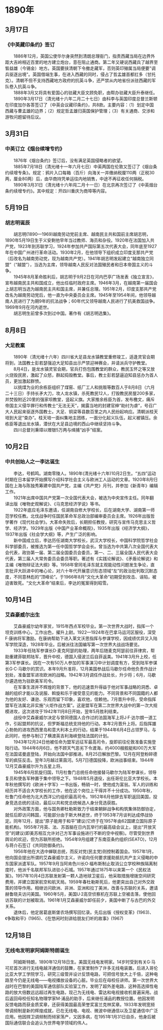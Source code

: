 # 1890年
## 3月17日
### 《中英藏印条约》签订
　　1886年12月，英国公使华尔身突然到清朗总理衙门，指责西藏当局在边界外距大吉岭相近百里的地方建立炮台，意在阻止通商。第二年又硬说西藏兵了越界至皙益雄（今锡金）地方。英国要挟清朝下令撤走藏军，否则英印殖属当局便要"调兵驱逐出境"。英国借端生事，在进入西藏的同时，侵占了哲孟雄首都扛多（甘托克）。清朝不但不支持西藏地方政府的抗英斗争，还严禁从内地省份派驻西藏的军队卷入抗英斗争。<br>　　1888年3月又将具有爱国心的驻藏大臣文顾免职，由帮办驻藏大臣升泰继任。<br>　　1890年3月17日（清光绪十六年二月二十七日）由科李与英国印度总督兰斯顿在印度加尔各答签订了（中英会议藏印条约》，共8款。主要内容：（1）划定中国西藏与曹孟雄的边界；（2）规定哲孟雄归英国保护管理；（3）有关通商、交涉和游牧问题留待后议。
## 3月31日
### 中英订立《烟台续增专约》
　　1876年《烟台条约》签订后，没有满足英国侵略者的欲望。<br>　　1885年7月18日（清光绪十一年六月七日）中英两国在伦敦又签订了《烟台条约续增专条》。规定：鸦片入口每箱（百斤）向海关一并缴纳税厘110两（正税30两，厘金80两）后，由华商持凭单运往内地销售，中途不再征收任何捐税。<br>　　1890年3月31日（清光绪十六年闯二月十一日）在北京再次签订了《中英烟台条约续增专约》。其中规定：开四川重庆为商埠等内容。
## 5月19日
### 胡志明诞辰
　　胡志明(1890—1969)越南劳动党前主席、越南民主共和国前主席胡志明，1890年5月19日生于义安剩他早年当过教师、海员和杂役。1920年在法国加入共产党，1923年到苏联学习，1924年参加共产国际第五次代表大会，同年底至1927年在中国广州进行革命活动。1930年2月，在他领导下组织成立印度支那共产党（后改名为越南劳动党，现为越南共产党）。1941年胡志明发起建立“越南独立同盟”（“越盟”），当选为主席，领导越南人民反对法国殖民者和日本帝国主义的斗争。<br>　　1945年8月革命胜利后，胡志明于9月2日在河内巴亭广场发表《独立宣言》，宣布越南民主共和国成立，他出任临时政府主席。1946年3月，在越南第一届国会上胡志明当选为越南民主共和国主席，并兼任总理。1951年2月，印度支那共产党改名为越南劳动党后，他一直为中央委员会主席。1945年至1954年间，他领导越南人民进行了为期9年的抗法战争；60年代又领导越南人民进行了抗美救国战争。1969年9月在河内逝世。<br>　　胡志明生前曾多次到过中国。著作有《胡志明选集》。
## 8月8日
### 大足教案
　　1890年（清光绪十六年）四川省大足县龙水镇教堂重修竣工，适逢灵官会期将到，法国教士彭若瑟强迫大足知县出示严禁迎神赛会，并请派兵守护教堂。<br>　　8月4日，是龙水镇灵官会期，官兵打伤包围教堂的群众，教民玉怀之等又放火烧毁民房，激起了众怒，群起捣毁教堂。事后，教士彭若瑟逼迫知县惩办为首人员，更加激起群愤。<br>　　以挑煤为业的余栋臣组织了煤窑、纸厂工人和挑贩等数百人于8月8日（六月二十三日）手持长矛大刀，攻人龙水镇，杀死教民12人，打毁教民房屋200多家，并焚毁附近20里的强家坝教堂，竖起义旗。大家推余栋臣为首，发布檄文，痛斥帝国主义侵华罪行和传教士“无法无天”，揭露当地的封建官绅“助纣为虐”，号召广大人民起来驱逐外国教士。大足、铜梁等县数百里之内人民纷起响应。清朝派桂天培到大足“查办”。桂天培一面纠集地主团练，一面分化起义队伍，起义被镇压。余栋臣等退出龙水镇，潜伏在大足县边境的西山中继续坚持斗争。<br>　　四川总督刘秉璋以赠银5万两与缉捕“凶手”结案。
## 10月2日
### 中共创始人之一李达诞生
　　李达，号鹤鸣。湖南零陵人。1890年(清光绪十六年)10月2日生。“五四”运动时期在日本留学开始撰写介绍科学社会主义与欧洲工人运动的文章。1920年8月归国在上海与陈独秀筹建中国共产党，主编《共产党》月刊，并参加《新青年》编辑工作。<br>　　1921年出席中国共产党第一次全国代表大会，被选为中央宣传主任。同年翻译出版《唯物史观解说》、《马克思经济学说》等书。<br>　　1922年底应毛泽东邀请，任湖南自修大学校长，后在湖南大学、湖南第一师范学校任教。北伐战争时任国民革命军总政治部编审委员会主席。1926年出版哲学著作《现代社会学》。大革命失败后，长期担任教授，研究与宣传马克思主义哲学、经济学。1929年出版《中国产业革命概观》，1935年出版《经济学大纲》， 1937年出版《社会学大纲》等，产生广泛的影响。<br>　　新中国成立后，李达历任湖南大学校长，武汉大学校长，中国科学院哲学社会科学部委员，被推选为第一任中国哲学学会会长。曾当选为中共第八次全国代表大会代表，政协第一届、第二届全国委员会委员，第一、二、三届全国人民代表大会代表，第三届人大常务委员会委员等职。著述有《实践论解说》、《矛盾论解说》和主编《唯物辩证法大纲》等。1958年曾同毛泽东就主观能动性问题发生争论，直言批评大跃进中的唯心论，对六十年代开展意识形态领域“左”的政治批判取沉默态度，不同意林彪的“顶峰论”。于1966年8月“文化大革命”初期受到攻击、诬陷，被迫害致死。“文化大革命”结束后，李达的冤案得到昭雪。
## 10月14日
### 艾森豪威尔出生
　　艾森豪威尔幼年家贫，1915年西点军校毕业。第一次世界大战时，指挥一个坦克训练中心，工作出色，擢升上尉。1922—1924年在巴拿马运河区服役，深受F·康纳将军激励。在康纳帮助下进入莱文沃思指挥与参谋学校，因成绩优异又入陆军学院深造，1928年毕业。后被派往法国编写第一次世界大战战场要览。<br>　　1933年任陆军参谋长D·麦克阿瑟的助理，两年后随麦克阿瑟前往菲律宾，帮助重建菲联邦陆军，晋升中校，德国入侵波兰后自菲返美。1941年3月升上校，任第3军参谋长。因在一次有50万人参加的军事演习中计划调度有方，受到陆军参谋长G·C·马歇尔的赏识。本年9月升准将，12月美国参战后马歇尔任命他负责作战计划处，准备盟军进攻欧洲的战略。1942年3月调任作战处长，升少将；6月，马歇尔遴选他为驻欧美军司令。<br>　　在军事生涯并不辉煌的背景下，他的迅速晋升得益于他对军事战略的洞悉、卓越的组织才能以及说服、斡旋和乐于接受意见的能力。不同背景和不同国籍的人都为他的友好、谦逊、乐观而留下印象，喜欢他，信赖他。7月晋升中将，受命指挥盟军在法属北非实施“火炬作战方案”。这是盟军在第二次世界大战中的第一次大规模进攻，这次进攻于1942年11月8日开始，翌年5月胜利结束。<br>　　战役中艾森豪威尔决定与曾同德国人合作过的法国海军上将J·F·达尔朗一道工作，引起盟邦的抗议，但罗斯福总统支持他的行动。本年2月晋升上将。后指挥雄心勃勃的进攻西西里岛和意大利本土的行动，结果于1944年6月4日占领罗马，与此同时，他参与制订了横渡英吉利海峡登陆法国的计划。<br>　　1943年12月24日他被任命为盟军远征军最高司令，旋即前往伦敦准备实施登陆行动。1944年6月6日，他不顾天气恶劣下令渡海，约4000艘舰艇和l00万大军在法国诺曼底登陆，开始向法国中部推进。8月25日解放巴黎。12月在阿登粉碎德军的疯狂反击。翌年3月越过莱茵河。5月7日德国投降，欧洲战事结束。1944年12月艾森豪威尔升为五星上将。<br>　　1945年6月凯旋归国，11月杜鲁门总统任命他接替马歇尔为陆军参谋长，领导复员和使各军种置于集中领导之下。1948年5月退役，出任哥伦比亚大学校长。本年秋他撰写的《欧洲十字军》一书出版，畅销一时，使他成为富翁。军人的训练和经历并不适合大学校长的工作，他在这个岗位上干得并不十分成功。1950年秋，杜鲁门任命他为北大西洋公约组织最高司令。1952年6月他辞去军职返回美国，投身竞选总统的活动，最后以共和党总统候选人身分竞选获胜。<br>　　对外政策方面，他与国务卿杜勒斯致力于结束朝鲜战争和构筑集体防御协定，就任后即访问韩国，可能部分由于斯大林逝世，终于1953年7月谈判达成停战协定。同年12月，提出“原子能用于和平”建议(它终于在1957年由62国建立国际原子能机构)。1955年7月英、法、苏首脑在日内瓦举行的最高级会议上，提出“开放天空”的建议(即美苏相互允许对己方军事设施进行不断的空中视察)。尽管受到世界舆论的欢迎，但为苏联所拒绝。1954年9月组建了东南亚条约组织(SEATO)，12月与蒋介石签订《共同防御条约》。<br>　　1956年他在大选中蝉联总统，而反对党(民主党)则控制着国会。1957年1月，他向国会提出所谓的艾森豪威尔主义，许诺向任何要求援助抵抗共产主义侵略的中东国家派遣军队。1957年9月当阿肯色川长O·福布斯制止取消公立学校种族隔离制度时，他派千名联邦军队进驻小石城。1957年通过1875年以来第一个《民权法案》。1957年10月4日苏联发射第一颗人造地球卫星后，他采取措施增拨空间研究费用，并建立国家航空和航天局。1959年春杜勒斯死后，他更突出自己对外交政策的领导作用。相继访问欧洲、非洲、亚洲和拉丁美洲，改善与苏联的关系，邀请赫鲁晓夫访问美国。1960年5月，美国U·2高空侦察机在苏联上空被击落，使他回访苏联的计划被取消。1961年1月艾森豪威尔卸任前夕，美国中断了与古巴的外交关系。<br>　　退休后，他定居葛底斯堡农场撰写回忆录。先后出版《授权变革》(1963)、《争取和平》(1965)、《在悠闲时刻讲给朋友们听的故事》(1967)
## 12月18日
### 无线电发明家阿姆斯特朗诞生
　　阿姆斯特朗，1890年12月18日生。美国无线电发明家。14岁时受到有关G·马可尼首次进行无线电越洋通信的鼓舞，在家里制作了许多无线电装置。后进入哥伦比亚大学工学院学习，研究三级管并设计反馈电路，可把信号放大上千倍，这种电路至今仍是无线电——电视播放设备的心脏。毕业后在母校任讲师。第一次世界大战时在巴黎的美国陆军通信部队实验室工作，发明了超外差电路，这种高选择性电路的放大倍数远远超过再生电路，现己为无线电、雷达和电视接收机普遍采用。战后返回母校任知名物理学家M·浦品的助手，后来继任浦品的教授位置。他因发明反馈电路而获金质奖章，还获得美国最高荣誉奖富兰克林奖章。1933年发明宽频带调频制是新的辉煌成就，已在无线电、电视、微波中继通信以及卫星通信中广泛应用。他因捍卫调频制而倾家荡产，又因多病，在1951年1月31日自杀，他身后被国际通信联合会追认为世界电学领域的伟人。
<comment/>